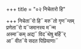 +++
title = "०२ निचेतारो हि"

+++
निचेता᳓रो हि᳓ मरु᳓तो गृण᳓न्तम्  
प्रणेता᳓रो य᳓जमानस्य म᳓न्म  
अस्मा᳓कम् अद्य᳓ विद᳓थेषु बर्हि᳓र्  
आ᳓ वीत᳓ये सदत पिप्रियाणाः᳓
